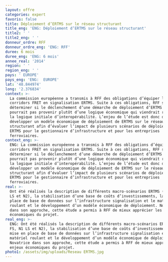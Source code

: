 ```yaml
---
layout: offre
categories: expert
favoris: false
title: Déploiement d’ERTMS sur le réseau structurant
title_eng: 'ENG: Déploiement d’ERTMS sur le réseau structurant'
title2: ' '
title2_eng: ' '
donneur_ordre: RFF
donneur_ordre_eng: 'ENG: RFF'
duree: 6 mois
duree_eng: 'ENG: 6 mois'
annee_real: '2014'
region: ' '
region_eng: ' '
pays: ' EUROPE'
pays_eng: 'ENG:  EUROPE'
lat: '48.844974'
long: '2.376834'
context: >-
  La commission européenne a transmis à RFF des obligations d’équiper les
  corridors FRET en signalisation ERTMS. Suite à ces obligations, RFF souhaite
  déterminer si le déclenchement d’une démarche de déploiement d’ERTMS ne
  pourrait pas provenir plutôt d’une logique économique qui viendrait renforcer
  la logique initiale d’interopérabilité. L’enjeu de l’étude est donc de
  développer un modèle économique de déploiement de ERTMS sur le réseau
  structurant afin d’évaluer l’impact de plusieurs scénarios de déploiement
  ERTMS pour le gestionnaire d’infrastructure et pour les entreprises
  ferroviaires.
context_eng: >-
  ENG: La commission européenne a transmis à RFF des obligations d’équiper les
  corridors FRET en signalisation ERTMS. Suite à ces obligations, RFF souhaite
  déterminer si le déclenchement d’une démarche de déploiement d’ERTMS ne
  pourrait pas provenir plutôt d’une logique économique qui viendrait renforcer
  la logique initiale d’interopérabilité. L’enjeu de l’étude est donc de
  développer un modèle économique de déploiement de ERTMS sur le réseau
  structurant afin d’évaluer l’impact de plusieurs scénarios de déploiement
  ERTMS pour le gestionnaire d’infrastructure et pour les entreprises
  ferroviaires.
real: >-
  Ont été réalisés la description de différents macro-scénarios ERTMS (N1 FS, N1
  LS et N2), la stabilisation d’une base de coûts d’investissements, la mise en
  place de base de données sur l’infrastructure signalisation et le matériel
  roulant et le développement d’un modèle économique de déploiement. Novatrice
  dans son approche, cette étude a permis à RFF de mieux apprécier les enjeux
  économiques du projet.
real_eng: >-
  ENG: Ont été réalisés la description de différents macro-scénarios ERTMS (N1
  FS, N1 LS et N2), la stabilisation d’une base de coûts d’investissements, la
  mise en place de base de données sur l’infrastructure signalisation et le
  matériel roulant et le développement d’un modèle économique de déploiement.
  Novatrice dans son approche, cette étude a permis à RFF de mieux apprécier les
  enjeux économiques du projet.
photo1: /assets/img/uploads/Reseau ERTMS.jpg
---
```


